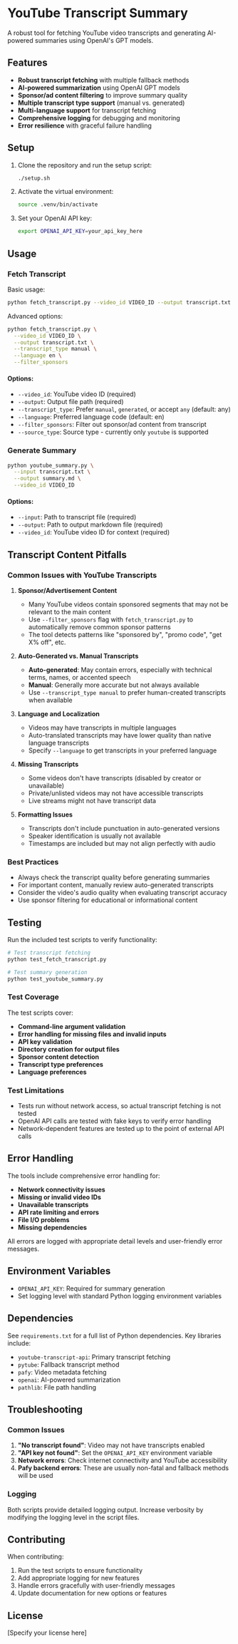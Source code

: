 # YouTube Transcript Summary

A robust tool for fetching YouTube video transcripts and generating AI-powered summaries using OpenAI's GPT models.

## Features

- **Robust transcript fetching** with multiple fallback methods
- **AI-powered summarization** using OpenAI GPT models
- **Sponsor/ad content filtering** to improve summary quality
- **Multiple transcript type support** (manual vs. generated)
- **Multi-language support** for transcript fetching
- **Comprehensive logging** for debugging and monitoring
- **Error resilience** with graceful failure handling

## Setup

1. Clone the repository and run the setup script:
   ```bash
   ./setup.sh
   ```

2. Activate the virtual environment:
   ```bash
   source .venv/bin/activate
   ```

3. Set your OpenAI API key:
   ```bash
   export OPENAI_API_KEY=your_api_key_here
   ```

## Usage

### Fetch Transcript

Basic usage:
```bash
python fetch_transcript.py --video_id VIDEO_ID --output transcript.txt
```

Advanced options:
```bash
python fetch_transcript.py \
  --video_id VIDEO_ID \
  --output transcript.txt \
  --transcript_type manual \
  --language en \
  --filter_sponsors
```

#### Options:
- `--video_id`: YouTube video ID (required)
- `--output`: Output file path (required)
- `--transcript_type`: Prefer `manual`, `generated`, or accept `any` (default: any)
- `--language`: Preferred language code (default: en)
- `--filter_sponsors`: Filter out sponsor/ad content from transcript
- `--source_type`: Source type - currently only `youtube` is supported

### Generate Summary

```bash
python youtube_summary.py \
  --input transcript.txt \
  --output summary.md \
  --video_id VIDEO_ID
```

#### Options:
- `--input`: Path to transcript file (required)
- `--output`: Path to output markdown file (required)
- `--video_id`: YouTube video ID for context (required)

## Transcript Content Pitfalls

### Common Issues with YouTube Transcripts

1. **Sponsor/Advertisement Content**
   - Many YouTube videos contain sponsored segments that may not be relevant to the main content
   - Use `--filter_sponsors` flag with `fetch_transcript.py` to automatically remove common sponsor patterns
   - The tool detects patterns like "sponsored by", "promo code", "get X% off", etc.

2. **Auto-Generated vs. Manual Transcripts**
   - **Auto-generated**: May contain errors, especially with technical terms, names, or accented speech
   - **Manual**: Generally more accurate but not always available
   - Use `--transcript_type manual` to prefer human-created transcripts when available

3. **Language and Localization**
   - Videos may have transcripts in multiple languages
   - Auto-translated transcripts may have lower quality than native language transcripts
   - Specify `--language` to get transcripts in your preferred language

4. **Missing Transcripts**
   - Some videos don't have transcripts (disabled by creator or unavailable)
   - Private/unlisted videos may not have accessible transcripts
   - Live streams might not have transcript data

5. **Formatting Issues**
   - Transcripts don't include punctuation in auto-generated versions
   - Speaker identification is usually not available
   - Timestamps are included but may not align perfectly with audio

### Best Practices

- Always check the transcript quality before generating summaries
- For important content, manually review auto-generated transcripts
- Consider the video's audio quality when evaluating transcript accuracy
- Use sponsor filtering for educational or informational content

## Testing

Run the included test scripts to verify functionality:

```bash
# Test transcript fetching
python test_fetch_transcript.py

# Test summary generation  
python test_youtube_summary.py
```

### Test Coverage

The test scripts cover:
- **Command-line argument validation**
- **Error handling for missing files and invalid inputs**
- **API key validation**
- **Directory creation for output files**
- **Sponsor content detection**
- **Transcript type preferences**
- **Language preferences**

### Test Limitations

- Tests run without network access, so actual transcript fetching is not tested
- OpenAI API calls are tested with fake keys to verify error handling
- Network-dependent features are tested up to the point of external API calls

## Error Handling

The tools include comprehensive error handling for:

- **Network connectivity issues**
- **Missing or invalid video IDs**
- **Unavailable transcripts**
- **API rate limiting and errors**
- **File I/O problems**
- **Missing dependencies**

All errors are logged with appropriate detail levels and user-friendly error messages.

## Environment Variables

- `OPENAI_API_KEY`: Required for summary generation
- Set logging level with standard Python logging environment variables

## Dependencies

See `requirements.txt` for a full list of Python dependencies. Key libraries include:

- `youtube-transcript-api`: Primary transcript fetching
- `pytube`: Fallback transcript method
- `pafy`: Video metadata fetching
- `openai`: AI-powered summarization
- `pathlib`: File path handling

## Troubleshooting

### Common Issues

1. **"No transcript found"**: Video may not have transcripts enabled
2. **"API key not found"**: Set the `OPENAI_API_KEY` environment variable
3. **Network errors**: Check internet connectivity and YouTube accessibility
4. **Pafy backend errors**: These are usually non-fatal and fallback methods will be used

### Logging

Both scripts provide detailed logging output. Increase verbosity by modifying the logging level in the script files.

## Contributing

When contributing:
1. Run the test scripts to ensure functionality
2. Add appropriate logging for new features
3. Handle errors gracefully with user-friendly messages
4. Update documentation for new options or features

## License

[Specify your license here]